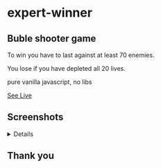 # expert-winner

## Buble shooter game

To win you have to last against at least 70 enemies.

You lose if you have depleted all 20 lives.

pure vanilla javascript, no libs 

[See Live](https://shiny-mermaid-881c44.netlify.app)

## Screenshots
<details>
<img src="https://github.com/Hvitrevs/expert-winner/assets/134542496/0d785b46-3be1-4789-9d82-f3098ba0a6c1" alt="alt text" width="600">
<img src="https://github.com/Hvitrevs/expert-winner/assets/134542496/4dce3253-25b2-4968-b239-4e65f1d6e28f" alt="alt text" width="600">
<img src="https://github.com/Hvitrevs/expert-winner/assets/134542496/d42a3e5c-a0d7-4cc8-a88b-f696c418513d" alt="alt text" width="600">
</details>


## Thank you 
